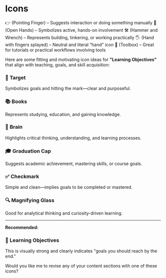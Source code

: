 # Icons

👉 (Pointing Finger) – Suggests interaction or doing something manually
👐 (Open Hands) – Symbolizes active, hands-on involvement
🛠️ (Hammer and Wrench) – Represents building, tinkering, or working practically
🖐️ (Hand with fingers splayed) – Neutral and literal “hand” icon
🧰 (Toolbox) – Great for tutorials or practical workflows involving tools

Here are some fitting and motivating icon ideas for **"Learning Objectives"** that align with teaching, goals, and skill acquisition:

### 🎯 **Target**

Symbolizes goals and hitting the mark—clear and purposeful.

### 📚 **Books**

Represents studying, education, and gaining knowledge.

### 🧠 **Brain**

Highlights critical thinking, understanding, and learning processes.

### 🎓 **Graduation Cap**

Suggests academic achievement, mastering skills, or course goals.

### ✅ **Checkmark**

Simple and clean—implies goals to be completed or mastered.

### 🔍 **Magnifying Glass**

Good for analytical thinking and curiosity-driven learning.

---

**Recommended:**

### 🎯 **Learning Objectives**

This is visually strong and clearly indicates "goals you should reach by the end."

Would you like me to revise any of your content sections with one of these icons?
